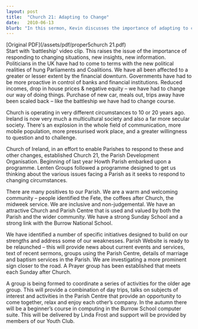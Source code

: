 ```yaml
---
layout: post
title:  "Church 21: Adapting to Change"
date:   2010-06-13
blurb: "In this sermon, Kevin discusses the importance of adapting to change, using the metaphor of a battleship changing course. He highlights how the Church, like society, has had to adjust to new realities, such as multiculturalism, secularism, and technological advancements. He also outlines the efforts of the Church of Ireland's Parish Development Organisation, Church 21, to respond to these changes."
---
```

[Original PDF](/assets/pdf/proper5church 21.pdf)    
Start with 'battleship' video clip. This raises the issue of the importance of responding to changing situations, new insights, new information. Politicians in the UK have had to come to terms with the new political realities of hung Parliaments and Coalitions. We have all been affected to a greater or lesser extent by the financial downturn. Governments have had to be more proactive in control of banks and financial institutions. Reduced incomes, drop in house prices & negative equity – we have had to change our way of doing things. Purchase of new car, meals out, trips away have been scaled back – like the battleship we have had to change course.

Church is operating in very different circumstances to 10 or 20 years ago. Ireland is now very much a multicultural society and also a far more secular society. There's an explosion in the whole field of communication, more mobile population, more pressurised work place, and a greater willingness to question and to challenge.

Church of Ireland, in an effort to enable Parishes to respond to these and other changes, established Church 21, the Parish Development Organisation. Beginning of last year Howth Parish embarked upon a programme. Lenten Groups followed a programme designed to get us thinking about the various issues facing a Parish as it seeks to respond to changing circumstances.

There are many positives to our Parish. We are a warm and welcoming community – people identified the Fete, the coffees after Church, the midweek service. We are inclusive and non-judgemental. We have an attractive Church and Parish Centre that is used and valued by both the Parish and the wider community. We have a strong Sunday School and a strong link with the Burrow National School.

We have identified a number of specific initiatives designed to build on our strengths and address some of our weaknesses. Parish Website is ready to be relaunched – this will provide news about current events and services, text of recent sermons, groups using the Parish Centre, details of marriage and baptism services in the Parish. We are investigating a more prominent sign closer to the road. A Prayer group has been established that meets each Sunday after Church.

A group is being formed to coordinate a series of activities for the older age group. This will provide a combination of day trips, talks on subjects of interest and activities in the Parish Centre that provide an opportunity to come together, relax and enjoy each other’s company. In the autumn there will be a beginner’s course in computing in the Burrow School computer suite. This will be delivered by Linda Frost and support will be provided by members of our Youth Club.
